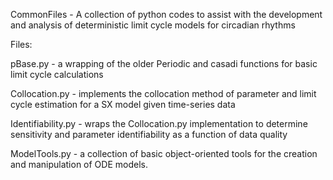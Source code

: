 CommonFiles - A collection of python codes to assist with the development and
analysis of deterministic limit cycle models for circadian rhythms

Files:

pBase.py - a wrapping of the older Periodic and casadi functions for basic
limit cycle calculations

Collocation.py - implements the collocation method of parameter and limit cycle estimation for a SX model given time-series data

Identifiability.py - wraps the Collocation.py implementation to determine sensitivity and parameter identifiability as a function of data quality

ModelTools.py - a collection of basic object-oriented tools for the creation and
manipulation of ODE models.
